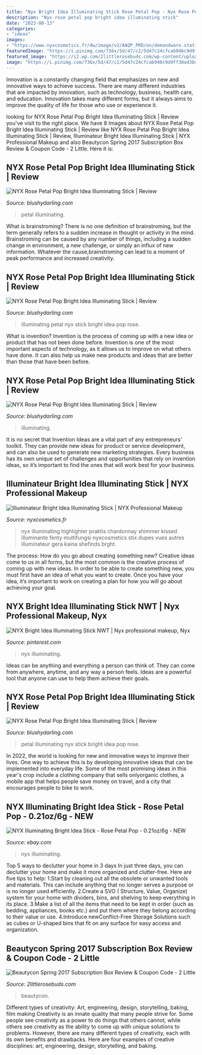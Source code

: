 ```yaml
---
title: "Nyx Bright Idea Illuminating Stick Rose Petal Pop - Nyx Rose Petal Pop Bright Idea Illuminating Stick"
description: "Nyx rose petal pop bright idea illuminating stick"
date: "2023-08-13"
categories:
- "ideas"
images:
- "https://www.nyxcosmetics.fr/dw/image/v2/AAQP_PRD/on/demandware.static/-/Sites-nyx-master-catalog/default/dwee94b51a/ProductImages/Face/Bright_Idea_Illuminating_Stick/800897016104_brightideailluminatingstick_pinkiedust_main.jpg?sw=600&amp;sh=600&amp;sm=fit"
featuredImage: "https://i.pinimg.com/736x/5d/47/c2/5d47c24cfcab946c9d9ff30a43bc0976.jpg"
featured_image: "https://i2.wp.com/2littlerosebuds.com/wp-content/uploads/2017/03/beautycon-box-spring-2017-18.jpg?resize=500%2C739&amp;ssl=1"
image: "https://i.pinimg.com/736x/5d/47/c2/5d47c24cfcab946c9d9ff30a43bc0976.jpg"
---
```



Innovation is a constantly changing field that emphasizes on new and innovative ways to achieve success. There are many different industries that are impacted by innovation, such as technology, business, health care, and education. Innovation takes many different forms, but it always aims to improve the quality of life for those who use or experience it.

	

		
looking for NYX Rose Petal Pop Bright Idea Illuminating Stick | Review you've visit to the right place. We have 8 Images about NYX Rose Petal Pop Bright Idea Illuminating Stick | Review like NYX Rose Petal Pop Bright Idea Illuminating Stick | Review, Illuminateur Bright Idea Illuminating Stick | NYX Professional Makeup and also Beautycon Spring 2017 Subscription Box Review &amp; Coupon Code - 2 Little. Here it is:
		
    
## NYX Rose Petal Pop Bright Idea Illuminating Stick | Review

<img loading=lazy src="https://blushydarling.com/wp-content/uploads/2019/04/NYX-Rose-Petal-Pop-Bright-Idea-Illuminating-Stick-Review-3-1.jpg" onerror="this.onerror=null;this.src='https://tse2.mm.bing.net/th?id=OIP.iTrc7Zd8Z92Wz6D4WG4rJAHaFj&amp;pid=15.1';" alt="NYX Rose Petal Pop Bright Idea Illuminating Stick | Review">

_Source: blushydarling.com_

>petal illuminating. 

	

What is brainstroming?
There is no one definition of brainstroming, but the term generally refers to a sudden increase in thought or activity in the mind. Brainstroming can be caused by any number of things, including a sudden change in environment, a new challenge, or simply an influx of new information. Whatever the cause,brainstroming can lead to a moment of peak performance and increased creativity.

    
## NYX Rose Petal Pop Bright Idea Illuminating Stick | Review

<img loading=lazy src="https://blushydarling.com/wp-content/uploads/2019/04/NYX-Rose-Petal-Pop-Bright-Idea-Illuminating-Stick-Review-2.jpg" onerror="this.onerror=null;this.src='https://tse3.mm.bing.net/th?id=OIP.V-APujUMVaIYr1ryMpKENwHaFj&amp;pid=15.1';" alt="NYX Rose Petal Pop Bright Idea Illuminating Stick | Review">

_Source: blushydarling.com_

>illuminating petal nyx stick bright idea pop rose. 

	

What is invention?
Invention is the process of coming up with a new idea or product that has not been done before. Invention is one of the most important aspects of technology, as it allows us to improve on what others have done. It can also help us make new products and ideas that are better than those that have been before.

    
## NYX Rose Petal Pop Bright Idea Illuminating Stick | Review

<img loading=lazy src="https://blushydarling.com/wp-content/uploads/2019/04/NYX-Rose-Petal-Pop-Bright-Idea-Illuminating-Stick-Review-4-1.jpg" onerror="this.onerror=null;this.src='https://tse1.mm.bing.net/th?id=OIP.fOlZd2ppIJoQ9-UOWNzVKwHaGA&amp;pid=15.1';" alt="NYX Rose Petal Pop Bright Idea Illuminating Stick | Review">

_Source: blushydarling.com_

>illuminating. 

	

It is no secret that Invention Ideas are a vital part of any entrepreneurs’ toolkit. They can provide new ideas for product or service development, and can also be used to generate new marketing strategies. Every business has its own unique set of challenges and opportunities that rely on invention ideas, so it’s important to find the ones that will work best for your business.

    
## Illuminateur Bright Idea Illuminating Stick | NYX Professional Makeup

<img loading=lazy src="https://www.nyxcosmetics.fr/dw/image/v2/AAQP_PRD/on/demandware.static/-/Sites-nyx-master-catalog/default/dwee94b51a/ProductImages/Face/Bright_Idea_Illuminating_Stick/800897016104_brightideailluminatingstick_pinkiedust_main.jpg?sw=600&amp;sh=600&amp;sm=fit" onerror="this.onerror=null;this.src='https://tse3.mm.bing.net/th?id=OIP.68ZYuvUyq9y2WBUNuqSKIwHaHa&amp;pid=15.1';" alt="Illuminateur Bright Idea Illuminating Stick | NYX Professional Makeup">

_Source: nyxcosmetics.fr_

>nyx illuminating highlighter praktis chardonnay shimmer kissed illuminante fenty multifungsi nyxcosmetics stix dupes vues autres illuminateur gera kaina shefinds brght. 

	

The process: How do you go about creating something new?
Creative ideas come to us in all forms, but the most common is the creative process of coming up with new ideas. In order to be able to create something new, you must first have an idea of what you want to create. Once you have your idea, it’s important to work on creating a plan for how you will go about achieving your goal.

    
## NYX Bright Idea Illuminating Stick NWT | Nyx Professional Makeup, Nyx

<img loading=lazy src="https://i.pinimg.com/736x/5d/47/c2/5d47c24cfcab946c9d9ff30a43bc0976.jpg" onerror="this.onerror=null;this.src='https://tse3.mm.bing.net/th?id=OIP.-Kx_lhrP5FbaD30LsJooKgHaO0&amp;pid=15.1';" alt="NYX Bright Idea Illuminating Stick NWT | Nyx professional makeup, Nyx">

_Source: pinterest.com_

>nyx illuminating. 

	

Ideas can be anything and everything a person can think of. They can come from anywhere, anytime, and any way a person feels. Ideas are a powerful tool that anyone can use to help them achieve their goals.

    
## NYX Rose Petal Pop Bright Idea Illuminating Stick | Review

<img loading=lazy src="https://blushydarling.com/wp-content/uploads/2018/05/NYX-Rose-Petal-Pop-Bright-Idea-Illuminating-Stick-Review-6.jpg" onerror="this.onerror=null;this.src='https://tse1.mm.bing.net/th?id=OIP.wMnDZDw06eXG23rmxAHywAHaFJ&amp;pid=15.1';" alt="NYX Rose Petal Pop Bright Idea Illuminating Stick | Review">

_Source: blushydarling.com_

>petal illuminating nyx stick bright idea pop rose. 

	

In 2022, the world is looking for new and innovative ways to improve their lives. One way to achieve this is by developing innovative ideas that can be implemented into everyday life. Some of the most promising ideas in this year's crop include a clothing company that sells onlyorganic clothes, a mobile app that helps people save money on travel, and a city that encourages people to bike to work.

    
## NYX Illuminating Bright Idea Stick - Rose Petal Pop - 0.21oz/6g - NEW

<img loading=lazy src="https://i.ebayimg.com/images/g/lKMAAOSwtM1ftHEV/s-l400.jpg" onerror="this.onerror=null;this.src='https://tse2.mm.bing.net/th?id=OIP.3lHTAFoC-zSmiXq-p215hAAAAA&amp;pid=15.1';" alt="NYX Illuminating Bright Idea Stick - Rose Petal Pop - 0.21oz/6g - NEW">

_Source: ebay.com_

>nyx illuminating. 

	

Top 5 ways to declutter your home in 3 days
In just three days, you can declutter your home and make it more organized and clutter-free. Here are five tips to help:
1.Start by cleaning out all the obsolete or unwanted tools and materials. This can include anything that no longer serves a purpose or is no longer used efficiently.
2.Create a SVO ( Structure, Value, Organize) system for your home with dividers, bins, and shelving to keep everything in its place.
3.Make a list of all the items that need to be kept in order (such as bedding, appliances, books etc.) and put them where they belong according to their value or use.
4.Introduce newConflict-Free Storage Solutions such as cubes or U-shaped bins that fit on any surface for easy access and organization.      
    
## Beautycon Spring 2017 Subscription Box Review &amp; Coupon Code - 2 Little

<img loading=lazy src="https://i2.wp.com/2littlerosebuds.com/wp-content/uploads/2017/03/beautycon-box-spring-2017-18.jpg?resize=500%2C739&amp;ssl=1" onerror="this.onerror=null;this.src='https://tse2.mm.bing.net/th?id=OIP.fomN3EfvnnyD5AjqiCVIywHaK8&amp;pid=15.1';" alt="Beautycon Spring 2017 Subscription Box Review &amp; Coupon Code - 2 Little">

_Source: 2littlerosebuds.com_

>beautycon. 

	

Different types of creativity: Art, engineering, design, storytelling, baking, film making
Creativity is an innate quality that many people strive for. Some people see creativity as a power to do things that others cannot, while others see creativity as the ability to come up with unique solutions to problems. However, there are many different types of creativity, each with its own benefits and drawbacks. Here are four examples of creative disciplines: art, engineering, design, storytelling, and baking.

